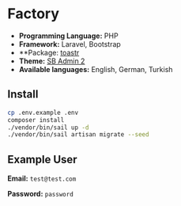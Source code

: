 # Factory

- **Programming Language:** PHP
- **Framework:** Laravel, Bootstrap
- **Package: [toastr](https://github.com/CodeSeven/toastr)
- **Theme:** [SB Admin 2](https://startbootstrap.com/theme/sb-admin-2)
- **Available languages:** English, German, Turkish

## Install

```bash
cp .env.example .env
composer install
./vendor/bin/sail up -d
./vendor/bin/sail artisan migrate --seed
```

## Example User

**Email:** `test@test.com`

**Password:** `password`
